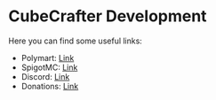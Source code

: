 # CubeCrafter Development
Here you can find some useful links:
- Polymart: [Link](https://polymart.org/u/8600)
- SpigotMC: [Link](https://www.spigotmc.org/resources/authors/1173446/)
- Discord: [Link](https://discord.gg/ehjkwp5Fn4)
- Donations: [Link](https://bit.ly/3NkPD7k)
